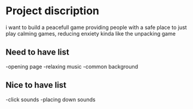# Project discription

i want to build a peacefull game providing people with a safe place to just play calming games, reducing enxiety kinda like the unpacking game 

## Need to have list
-opening page 
-relaxing music
-common background

## Nice to have list 
-click sounds
-placing down sounds